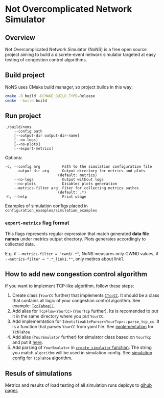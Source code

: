 # Not Overcomplicated Network Simulator

## Overview
Not Overcomplicated Network Simulator (NoNS) is a free open source project aiming to build a discrete-event network simulator targeted at easy testing of congestion control algorithms.

## Build project
NoNS uses CMake build manager, so project builds in this way:

```bash
cmake -B build -DCMAKE_BUILD_TYPE=Release
cmake --build build
```

## Run project

```
./build/nons
    --config path
    [--output-dir output-dir-name]
    [--no-logs]
    [--no-plots]
    [--export-metrics]
```

Options:

```
-c, --config arg          Path to the simulation configuration file
    --output-dir arg      Output directory for metrics and plots
                        (default: metrics)
    --no-logs             Output without logs
    --no-plots            Disables plots generation
    --metrics-filter arg  Fiter for collecting metrics pathes
                        (default: .*)
-h, --help                Print usage
```

Examples of simulation configs placed in `configuration_examples/simulation_examples`

### `export-metrics` flag format

This flags represents regular expression that match generated **data file names** under metrics output directory. Plots generates accordingly to collected data.

E.g. if `--metrics-filter = "cwnd/.*"`, NoNS measures only CWND values, if `--metrics-filter = ".*_link1.*"`, only metircs about link1.

## How to add new congestion control algorithm

If you want to implement TCP-like algorithm, follow these steps:

1. Create class (`YourCC` further) that implements [`ITcpCC`](source/flow/tcp/i_tcp_cc.hpp). It should be a class that contains all logic of your congestion control algorithm. See example: [`TcpTahoeCC`](source/flow/tcp/tahoe/tcp_tahoe_cc.cpp).
2. Add alias for `TcpFlow<YourCC>` (`YourTcp` further). Its is recomended to put it in the same directory where you put `YourCC`.
3. Add implememtation for `IdentifieableParser<YourTcp>::parse_tcp_cc`. It is a function that parses `YourCC` from yaml file. See [implementation](source/parser/identifiable_parser/flow/parse_tcp_tahoe_cc.cpp) for `TchTahoe`
4. Add alias (`YourSmulator` further) for simulator class based on `YourTcp` and put it [here](source/simulator.hpp).
5. Add parsing of `YourSmulator` in [`create_simulator` function](source/simulator.cpp). The string you match `algorithm` will be used in simulation config. See [simulation config](configuration_examples/simulation_examples/tcp_simulation.yml) for `TcpTahoe` algorithm. 

## Resuls of simulations

Metrics and results of load testing of all simulation runs deploys to [gihub pages](https://cloud-storage-team.github.io/algnet)